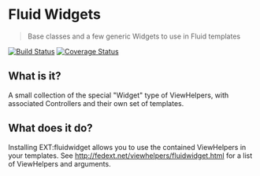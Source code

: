 Fluid Widgets
=============

> Base classes and a few generic Widgets to use in Fluid templates

[![Build Status](https://img.shields.io/jenkins/s/https/jenkins.fluidtypo3.org/fluidwidget.svg?style=flat-square)](https://jenkins.fluidtypo3.org/job/fluidwidget/) [![Coverage Status](https://img.shields.io/coveralls/FluidTYPO3/fluidwidget/development.svg?style=flat-square)](https://coveralls.io/r/FluidTYPO3/fluidwidget)

## What is it?

A small collection of the special "Widget" type of ViewHelpers, with associated Controllers and their own set of templates.

## What does it do?

Installing EXT:fluidwidget allows you to use the contained ViewHelpers in your templates. See http://fedext.net/viewhelpers/fluidwidget.html
for a list of ViewHelpers and arguments.
